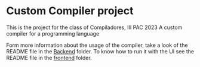 # Custom Compiler project

This is the project for the class of Compiladores, III PAC 2023
A custom compiler for a programming language

Form more information about the usage of the compiler, take a look of the README file in the [Backend](./Backend/) folder. To know how to run it with the UI see the README file in the [frontend](./Frontend/) folder.

